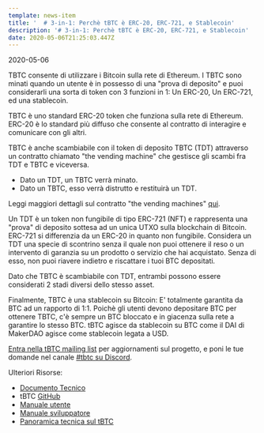 ```yaml
---
template: news-item
title: '  # 3-in-1: Perchè tBTC è ERC-20, ERC-721, e Stablecoin'
description: '# 3-in-1: Perchè tBTC è ERC-20, ERC-721, e Stablecoin'
date: 2020-05-06T21:25:03.447Z
---
```

2020-05-06

TBTC consente di utilizzare i Bitcoin sulla rete di Ethereum. I TBTC sono minati quando un utente è in possesso di una "prova di deposito" e puoi considerarli una sorta di token con 3 funzioni in 1: Un ERC-20, Un ERC-721, ed una stablecoin.

TBTC è uno standard ERC-20 token che funziona sulla rete di Ethereum. ERC-20 è lo standard più diffuso che consente al contratto di interagire e comunicare con gli altri.

TBTC è anche scambiabile con il token di deposito TBTC (TDT) attraverso un contratto chiamato "the vending machine" che gestisce gli scambi fra TDT e TBTC e viceversa.

* Dato un TDT, un TBTC verrà minato.
* Dato un TBTC, esso verrà distrutto e restituirà un TDT.

Leggi maggiori dettagli sul contratto "the vending machines" [qui](https://tbtc.network/developers/tbtc-technical-system-overview).

Un TDT è un token non fungibile di tipo ERC-721 (NFT) e rappresenta una "prova" di deposito sottesa ad un unica UTXO sulla blockchain di Bitcoin. ERC-721 si differenzia da un ERC-20 in quanto non fungibile. Considera un TDT una specie di scontrino senza il quale non puoi ottenere il reso o un intervento di garanzia su un prodotto o servizio che hai acquistato. Senza di esso, non puoi riavere indietro e riscattare i tuoi BTC depositati.

Dato che TBTC è scambiabile con TDT, entrambi possono essere considerati 2 stadi diversi dello stesso asset.

Finalmente, TBTC è una stablecoin su Bitcoin: E' totalmente garantita da BTC ad un rapporto di 1:1. Poichè gli utenti devono depositare BTC per ottenere TBTC, c'è sempre un BTC bloccato e in giacenza sulla rete a garantire lo stesso BTC. tBTC agisce da stablecoin su BTC come il DAI di MakerDAO agisce come stablecoin legata a USD.

[Entra nella tBTC mailing list](https://tbtc.network/#mailing-list) per aggiornamenti sul progetto, e poni le tue domande nel canale [\#tbtc su Discord](https://chat.tbtc.network/).

Ulteriori Risorse:

* [Documento Tecnico](http://docs.keep.network/tbtc/index.pdf)
* tBTC [GitHub](https://github.com/keep-network/tbtc)
* [Manuale utente](https://tbtc.network/developers/how-to-use-the-tbtc-dapp)
* [Manuale sviluppatore](https://tbtc.network/developers/how-to-integrate-tbtc-into-your-defi-dapp)
* [Panoramica tecnica sul tBTC](https://tbtc.network/developers/tbtc-technical-system-overview)
